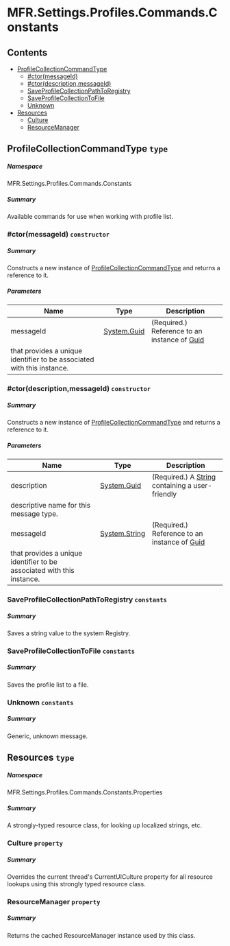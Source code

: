 <a name='assembly'></a>
# MFR.Settings.Profiles.Commands.Constants

## Contents

- [ProfileCollectionCommandType](#T-MFR-Settings-Profiles-Commands-Constants-ProfileCollectionCommandType 'MFR.Settings.Profiles.Commands.Constants.ProfileCollectionCommandType')
  - [#ctor(messageId)](#M-MFR-Settings-Profiles-Commands-Constants-ProfileCollectionCommandType-#ctor-System-Guid- 'MFR.Settings.Profiles.Commands.Constants.ProfileCollectionCommandType.#ctor(System.Guid)')
  - [#ctor(description,messageId)](#M-MFR-Settings-Profiles-Commands-Constants-ProfileCollectionCommandType-#ctor-System-Guid,System-String- 'MFR.Settings.Profiles.Commands.Constants.ProfileCollectionCommandType.#ctor(System.Guid,System.String)')
  - [SaveProfileCollectionPathToRegistry](#F-MFR-Settings-Profiles-Commands-Constants-ProfileCollectionCommandType-SaveProfileCollectionPathToRegistry 'MFR.Settings.Profiles.Commands.Constants.ProfileCollectionCommandType.SaveProfileCollectionPathToRegistry')
  - [SaveProfileCollectionToFile](#F-MFR-Settings-Profiles-Commands-Constants-ProfileCollectionCommandType-SaveProfileCollectionToFile 'MFR.Settings.Profiles.Commands.Constants.ProfileCollectionCommandType.SaveProfileCollectionToFile')
  - [Unknown](#F-MFR-Settings-Profiles-Commands-Constants-ProfileCollectionCommandType-Unknown 'MFR.Settings.Profiles.Commands.Constants.ProfileCollectionCommandType.Unknown')
- [Resources](#T-MFR-Settings-Profiles-Commands-Constants-Properties-Resources 'MFR.Settings.Profiles.Commands.Constants.Properties.Resources')
  - [Culture](#P-MFR-Settings-Profiles-Commands-Constants-Properties-Resources-Culture 'MFR.Settings.Profiles.Commands.Constants.Properties.Resources.Culture')
  - [ResourceManager](#P-MFR-Settings-Profiles-Commands-Constants-Properties-Resources-ResourceManager 'MFR.Settings.Profiles.Commands.Constants.Properties.Resources.ResourceManager')

<a name='T-MFR-Settings-Profiles-Commands-Constants-ProfileCollectionCommandType'></a>
## ProfileCollectionCommandType `type`

##### Namespace

MFR.Settings.Profiles.Commands.Constants

##### Summary

Available commands for use when working with profile list.

<a name='M-MFR-Settings-Profiles-Commands-Constants-ProfileCollectionCommandType-#ctor-System-Guid-'></a>
### #ctor(messageId) `constructor`

##### Summary

Constructs a new instance of
[ProfileCollectionCommandType](#T-MFR-Settings-Profiles-Commands-Constants-ProfileCollectionCommandType 'MFR.Settings.Profiles.Commands.Constants.ProfileCollectionCommandType')
and returns a reference to it.

##### Parameters

| Name | Type | Description |
| ---- | ---- | ----------- |
| messageId | [System.Guid](http://msdn.microsoft.com/query/dev14.query?appId=Dev14IDEF1&l=EN-US&k=k:System.Guid 'System.Guid') | (Required.) Reference to an instance of [Guid](http://msdn.microsoft.com/query/dev14.query?appId=Dev14IDEF1&l=EN-US&k=k:System.Guid 'System.Guid')
that provides a unique identifier to be associated with this instance. |

<a name='M-MFR-Settings-Profiles-Commands-Constants-ProfileCollectionCommandType-#ctor-System-Guid,System-String-'></a>
### #ctor(description,messageId) `constructor`

##### Summary

Constructs a new instance of
[ProfileCollectionCommandType](#T-MFR-Settings-Profiles-Commands-Constants-ProfileCollectionCommandType 'MFR.Settings.Profiles.Commands.Constants.ProfileCollectionCommandType')
and returns a reference to it.

##### Parameters

| Name | Type | Description |
| ---- | ---- | ----------- |
| description | [System.Guid](http://msdn.microsoft.com/query/dev14.query?appId=Dev14IDEF1&l=EN-US&k=k:System.Guid 'System.Guid') | (Required.) A [String](http://msdn.microsoft.com/query/dev14.query?appId=Dev14IDEF1&l=EN-US&k=k:System.String 'System.String') containing a user-friendly
descriptive name for this message type. |
| messageId | [System.String](http://msdn.microsoft.com/query/dev14.query?appId=Dev14IDEF1&l=EN-US&k=k:System.String 'System.String') | (Required.) Reference to an instance of [Guid](http://msdn.microsoft.com/query/dev14.query?appId=Dev14IDEF1&l=EN-US&k=k:System.Guid 'System.Guid')
that provides a unique identifier to be associated with this instance. |

<a name='F-MFR-Settings-Profiles-Commands-Constants-ProfileCollectionCommandType-SaveProfileCollectionPathToRegistry'></a>
### SaveProfileCollectionPathToRegistry `constants`

##### Summary

Saves a string value to the system Registry.

<a name='F-MFR-Settings-Profiles-Commands-Constants-ProfileCollectionCommandType-SaveProfileCollectionToFile'></a>
### SaveProfileCollectionToFile `constants`

##### Summary

Saves the profile list to a file.

<a name='F-MFR-Settings-Profiles-Commands-Constants-ProfileCollectionCommandType-Unknown'></a>
### Unknown `constants`

##### Summary

Generic, unknown message.

<a name='T-MFR-Settings-Profiles-Commands-Constants-Properties-Resources'></a>
## Resources `type`

##### Namespace

MFR.Settings.Profiles.Commands.Constants.Properties

##### Summary

A strongly-typed resource class, for looking up localized strings, etc.

<a name='P-MFR-Settings-Profiles-Commands-Constants-Properties-Resources-Culture'></a>
### Culture `property`

##### Summary

Overrides the current thread's CurrentUICulture property for all
  resource lookups using this strongly typed resource class.

<a name='P-MFR-Settings-Profiles-Commands-Constants-Properties-Resources-ResourceManager'></a>
### ResourceManager `property`

##### Summary

Returns the cached ResourceManager instance used by this class.

